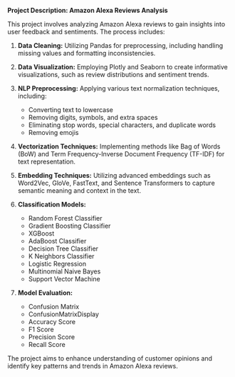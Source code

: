 **Project Description: Amazon Alexa Reviews Analysis**

This project involves analyzing Amazon Alexa reviews to gain insights into user feedback and sentiments. The process includes:

1. **Data Cleaning:** Utilizing Pandas for preprocessing, including handling missing values and formatting inconsistencies.

2. **Data Visualization:** Employing Plotly and Seaborn to create informative visualizations, such as review distributions and sentiment trends.

3. **NLP Preprocessing:** Applying various text normalization techniques, including:
   - Converting text to lowercase
   - Removing digits, symbols, and extra spaces
   - Eliminating stop words, special characters, and duplicate words
   - Removing emojis

4. **Vectorization Techniques:** Implementing methods like Bag of Words (BoW) and Term Frequency-Inverse Document Frequency (TF-IDF) for text representation.

5. **Embedding Techniques:** Utilizing advanced embeddings such as Word2Vec, GloVe, FastText, and Sentence Transformers to capture semantic meaning and context in the text.

6. **Classification Models:**
   - Random Forest Classifier
   - Gradient Boosting Classifier
   - XGBoost
   - AdaBoost Classifier
   - Decision Tree Classifier
   - K Neighbors Classifier
   - Logistic Regression
   - Multinomial Naive Bayes
   - Support Vector Machine
    



7. **Model Evaluation:**
   - Confusion Matrix
   - ConfusionMatrixDisplay
   - Accuracy Score
   - F1 Score
   - Precision Score
   - Recall Score


The project aims to enhance understanding of customer opinions and identify key patterns and trends in Amazon Alexa reviews.